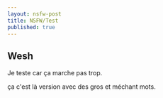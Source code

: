 ```yaml
---
layout: nsfw-post
title: NSFW/Test
published: true
---
```


## Wesh

Je teste car ça marche pas trop.

ça c'est là version avec des gros et méchant mots.
